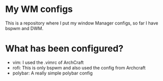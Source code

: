 # My WM configs 

This is a repository where I put my window Manager configs, so far I have bspwm and DWM.

# What has been configured?
- vim: I used the .vimrc of ArchCraft 
- rofi: This is only bspwm and also used the config from Archcraft
- polybar: A really simple polybar config

